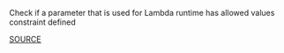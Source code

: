 Check if a parameter that is used for Lambda runtime  has allowed values constraint defined

[SOURCE](https://docs.aws.amazon.com/lambda/latest/dg/API_CreateFunction.html#SSS-CreateFunction-request-Runtime)